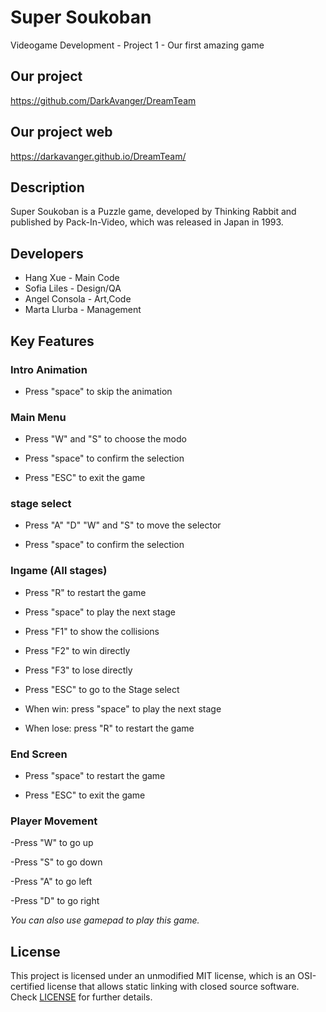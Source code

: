 # Super Soukoban
Videogame Development - Project 1 - Our first amazing game

## Our project
https://github.com/DarkAvanger/DreamTeam
## Our project web
https://darkavanger.github.io/DreamTeam/
## Description
Super Soukoban is a Puzzle game, developed by Thinking Rabbit and published by Pack-In-Video, which was released in Japan in 1993.

## Developers
 - Hang Xue - Main Code
 - Sofia Liles - Design/QA
 - Angel Consola - Art,Code
 - Marta Llurba - Management
 
## Key Features

### Intro Animation

- Press "space" to skip the animation

### Main Menu

- Press "W" and "S" to choose the modo

- Press "space" to confirm the selection

- Press "ESC" to exit the game

### stage select

- Press "A" "D" "W" and "S" to move the selector

- Press "space" to confirm the selection

### Ingame (All stages)

- Press "R" to restart the game

- Press "space" to play the next stage

- Press "F1" to show the collisions

- Press "F2" to win directly

- Press "F3" to lose directly

- Press "ESC" to go to the Stage select

- When win: press "space" to play the next stage

- When lose: press "R" to restart the game

### End Screen

- Press "space" to restart the game

- Press "ESC" to exit the game

### Player Movement

-Press "W" to go up

-Press "S" to go down

-Press "A" to go left

-Press "D" to go right

*You can also use gamepad to play this game.*

## License
This project is licensed under an unmodified MIT license, which is an OSI-certified license that allows static linking with closed source software. Check [LICENSE](LICENSE) for further details.
